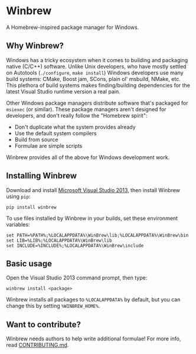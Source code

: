Winbrew
=======

A Homebrew-inspired package manager for Windows.

Why Winbrew?
------------

Windows has a tricky ecosystem when it comes to building and packaging native (C/C++) software. Unlike Unix developers,
who have mostly settled on Autotools (`./configure`, `make install`) Windows developers use many
build systems: CMake, Boost jam, SCons, plain ol' msbuild, NMake, etc. This plethora of build systems makes finding/building dependencies for the latest Visual Studio runtime version a real pain. 

Other Windows package managers distribute software that's packaged for `msiexec` (or similar). These package managers aren't designed for developers, and don't really follow the "Homebrew spirit":

* Don't duplicate what the system provides already
* Use the default system compilers
* Build from source
* Formulae are simple scripts

Winbrew provides all of the above for Windows development work.


Installing Winbrew
------------------

Download and install [Microsoft Visual Studio 2013](http://www.visualstudio.com/), then install Winbrew using `pip`:

    pip install winbrew    

To use files installed by Winbrew in your builds, set these environment variables:

    set PATH=%PATH%;%LOCALAPPDATA%\WinBrew\lib;%LOCALAPPDATA%\WinBrew\bin
    set LIB=%LIB%;%LOCALAPPDATA%\WinBrew\lib
    set INCLUDE=%INCLUDE%;%LOCALAPPDATA%\WinBrew\include


Basic usage
-----------

Open the Visual Studio 2013 command prompt, then type:

    winbrew install <package>
    
Winbrew installs all packages to `%LOCALAPPDATA%` by default, but you can change this by setting `%WINBREW_HOME%`.


Want to contribute?
-------------------

Winbrew needs authors to help write additional formulae! For more info, read [CONTRIBUTING.md](https://github.com/mfichman/winbrew/blob/master/CONTRIBUTING.md).

